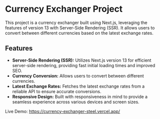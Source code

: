 # Currency Exchanger Project

This project is a currency exchanger built using Next.js, leveraging the features of version 13 with Server-Side Rendering (SSR). It allows users to convert between different currencies based on the latest exchange rates.

## Features

- **Server-Side Rendering (SSR):** Utilizes Next.js version 13 for efficient server-side rendering, providing fast initial loading times and improved SEO.
- **Currency Conversion:** Allows users to convert between different currencies.
- **Latest Exchange Rates:** Fetches the latest exchange rates from a reliable API to ensure accurate conversions.
- **Responsive Design:** Built with responsiveness in mind to provide a seamless experience across various devices and screen sizes.

Live Demo: https://currency-exchanger-steel.vercel.app/
